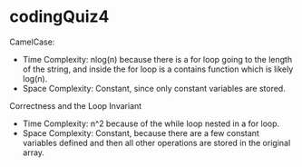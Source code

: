 # codingQuiz4

CamelCase:
- Time Complexity: nlog(n) because there is a for loop going to the length of the string, and inside the for loop is a contains function which is likely log(n).
- Space Complexity: Constant, since only constant variables are stored.

Correctness and the Loop Invariant
- Time Complexity: n^2 because of the while loop nested in a for loop.
- Space Complexity: Constant, because there are a few constant variables defined and then all other operations are stored in the original array. 
